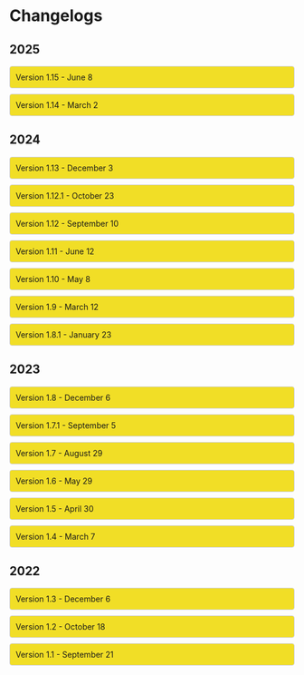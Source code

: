 <h1 class="top-header">Changelogs</h1>

<h2 class="year-header">2025</h2>

<div class="collapsible-box">
  <div class="collapsible-header">
    <span>Version 1.15 - June 8</span>
    <span class="arrow"><i class="fas fa-chevron-right"></i></span>
  </div>
  <div class="collapsible-content">
    <strong>⚡ Operation Daybreak</strong>
    <p><em>“Challenge Clash and you're in for a lot of trouble”</em><br>
      Operation Daybreak heralds many things, but chief among them is a celebration of years of successful operations and the courage to follow through as we enter into Siege X!
      Following in step is <a href="https://www.ubisoft.com/en-us/game/rainbow-six/siege/game-info/operators/" target="_blank" rel="noopener noreferrer"><strong>Clash</strong></a>,
      brimming with new energy and a powerful improvement to her gear.
    </p>
    <p>🔧 Available in the <code>/season</code> command alongside new features.</p>
    <strong>✨ Features</strong>
    <ul>
      <li>👀 Updated the <code>/roadmap</code> to showcase all changes Ubisoft announced for the year</li>
      <li>🪚 Changed the look of the <code>/gadget</code> command</li>
      <li>🗺️ Maps that received a modernization as part of Siege X are marked as such in the <code>/map</code> command</li>
      <li>🛰️ Reworked (and re-enabled) the <code>/status</code> command with a new design and separate sections for old-gen consoles</li>
      <li>🤔 Added new polls and hot takes</li>
      <li>💬 Camera will now use a random Siege quote as its status, updated every hour</li>
    </ul>
    <strong>🌐 Website</strong>
    <p>
      This companion website has been updated with a sleek list of past changelogs, an overhauled Features page and <em>big</em> buttons to add it to your server.
    </p>
    <strong>🐞 Fixes</strong>
    <ul>
      <li>🔤 Fixed a few grammatical, formatting and various interface issues</li>
      <li>🔦 Several icons have been updated to resolve issues with light themes</li>
    </ul>
  </div>
</div>



<div class="collapsible-box">
  <div class="collapsible-header">
    <span>Version 1.14 - March 2</span>
    <span class="arrow"><i class="fas fa-chevron-right"></i></span>
  </div>
  <div class="collapsible-content">
    <strong>🚪 Operation Prep Phase</strong>
    <p><em>Pushing forward? Falling back? There's only one way to find out.</em><br>
      The immediate crisis is passed, but danger looms and shadows hide adversaries best tackled with Operation Prep Phase. With a need for additional allies, new Operator <a href="https://www.ubisoft.com/en-us/game/rainbow-six/siege/game-info/operators/rauora" target="_blank" rel="noopener noreferrer"><strong>Rauora</strong></a> arrives to inject fresh vitality and perspective to team Rainbow with her D.O.M. (Deployable Omnilink Mesh) Panel Launcher.</p>
    <p>🔧 Available in the <code>/season</code> command alongside new features.</p>
    <strong>✨ Features</strong>
    <ul>
      <li>🗺️ Added the <code>/roadmap</code> command that showcases what Ubisoft has planned for the year, with more details coming on March 13</li>
      <li>😄 Camera now uses Discord's application-emoji feature, no longer requiring the Use External Emoji permission</li>
    </ul>
    <p>More details will be added to the <code>/roadmap</code> command when Ubisoft releases more info about Year 10, likely during the Siege X Showcase event!</p>
    <strong>🐞 Fixes</strong>
    <ul>
      <li>🆎 Fixed a few grammatical and formatting errors</li>
    </ul>
  </div>
</div>

<h2 class="year-header">2024</h2>

<div class="collapsible-box">
  <div class="collapsible-header">
    <span>Version 1.13 - December 3</span>
    <span class="arrow"><i class="fas fa-chevron-right"></i></span>
  </div>
  <div class="collapsible-content">
    <strong>🛡️ Operation Collision Point</strong>
    <p><em>Prepare to break through.</em><br>
      The onset of Operation Collision Point brings conflict to dangerous new heights. Old ways of working are challenged and found wanting. <a href="https://www.ubisoft.com/en-us/game/rainbow-six/siege/game-info/operators/blackbeard" target="_blank" rel="noopener noreferrer"><strong>Blackbeard</strong></a> pushes past his old limitations and reinforces himself with the new H.U.L.L. Adaptive Shield.</p>
    <p>🔧 Now available in the <code>/season</code> command alongside balancing changes and new features.</p>
    <strong>🐞 Fixes</strong>
    <ul>
      <li>Various formatting fixes</li>
      <li>Small bugs have been squashed</li>
    </ul>
  </div>
</div>


<div class="collapsible-box">
  <div class="collapsible-header">
    <span>Version 1.12.1 - October 23</span>
    <span class="arrow"><i class="fas fa-chevron-right"></i></span>
  </div>
  <div class="collapsible-content">
    <p>This update includes small features and various changes, including the recent midseason balancing patch announced by Ubisoft yesterday: <a href="https://www.ubisoft.com/game/rainbow-six/siege/news-updates/5AEJqynHKz8fcbB7lUVSF8" target="_blank" rel="noopener noreferrer">patch notes</a> and <a href="https://rainbow6.com/designersnotes/y9s3_3" target="_blank" rel="noopener noreferrer">designer notes</a> are available at the links above!</p>
    <strong>📦 Features</strong>
    <ul>
      <li>⚖️ Balancing changes to Zofia, Zero, Mozzie and Kali are now reflected in the bot</li>
      <li>👋 Improved the message sent when the bot joins a new server with a button listing popular commands to try</li>
      <li>🗺️ Map blueprints have been significantly cropped to focus on actual layout instead of surroundings</li>
      <li>🧐 Improved the blueprint viewer with a legend</li>
      <li>🏰 Removed a broken first floor blueprint for Villa</li>
      <li>📙 Fixed various grammatical, punctuation, spacing, and syntax issues</li>
      <li>📁 Re-added the 'zip download' option for map blueprints, now linking to Ubisoft's site</li>
      <li>🖌️ Redesigned the Lore section with emojis instead of dynamic sentences</li>
      <li>📜 Improved the Tips section look with bullet points and a counter</li>
    </ul>
  </div>
</div>


<div class="collapsible-box">
  <div class="collapsible-header">
    <span>Version 1.12 - September 10</span>
    <span class="arrow"><i class="fas fa-chevron-right"></i></span>
  </div>
  <div class="collapsible-content">
    <strong>⚔️ Operation Twin Shells</strong>
    <p><em>I was an apex killer, fueled by instinct and adrenaline. Times change, though. And so have I. Now, I'm twice as dangerous.</em></p>
    <p>Veteran operator <a href="https://www.ubisoft.com/en-us/game/rainbow-six/siege/game-info/operators/skopos" target="_blank" rel="noopener noreferrer"><strong>Skopós</strong></a> returns to active duty with the brand-new Version 10-Pantheon Shells, two remote-controlled shells she switches between to provide offensive or defensive support.</p>
    <p>🛠️ Now available in the <code>/season</code> command alongside balancing changes and new features.</p>
    <strong>📦 Features</strong>
    <ul>
      <li>🔍 Added <code>/search</code>, a command to search all season changelogs for specific queries.</li>
      <li>💭 Added <code>/poll</code>, a new way to start a randomized Siege-related conversation poll.</li>
      <li>💵 Seasonal operator price decreases are now shown and explained more clearly under the "Changes" button when looking up a season.</li>
      <li>👮 Slightly redesigned the <code>/operator</code> command's buttons; the Tips button only shows if tips exist.</li>
      <li>📕 Added Operator Specialties to the Strategies tab of operators (introduced in Op. Commanding Force, Y8S1).</li>
      <li>🤔 Added <code>/is-siege-realistic</code> command.</li>
    </ul>
    <strong>🔒 Privacy</strong>
    <ul>
      <li>🪵 Camera's usage logs now include more detailed command option info for better debugging. The <a href="https://suspense.is-a.dev/#/camera/legal/privacy-policy.md" target="_blank" rel="noopener noreferrer">privacy policy</a> has been updated accordingly.</li>
    </ul>
    <strong>🐞 Fixes</strong>
    <ul>
      <li>Fixed bot not responding to the gadget command when looking up the Gonne-6.</li>
      <li>Fixed operators without a squad still linking to the squads webpage in Lore.</li>
      <li>Removed placeholder strings in Op. New Blood's balancing section.</li>
    </ul>
  </div>
</div>


<div class="collapsible-box">
  <div class="collapsible-header">
    <span>Version 1.11 - June 12</span>
    <span class="arrow"><i class="fas fa-chevron-right"></i></span>
  </div>
  <div class="collapsible-content">
    <strong>⚔️ Operation New Blood</strong>
    <p><em>“This is what we've been training for; there is no angle we can't cover. We are Rainbow, reporting for duty.”</em></p>
    <p>Introducing the first Operator Remaster of the year, and who better to inaugurate this event than the iconic Recruit. Meet <a href="https://www.ubisoft.com/en-us/game/rainbow-six/siege/game-info/operators/striker" target="_blank" rel="noopener noreferrer"><strong>Striker</strong></a>, the attacker recruit, and <a href="https://www.ubisoft.com/en-us/game/rainbow-six/siege/game-info/operators/sentry" target="_blank" rel="noopener noreferrer"><strong>Sentry</strong></a>, the defender recruit, who will now be playable in all modes.</p>
    <p>🛠️ Now available in the <code>/season</code> command alongside balancing changes and new features.</p>
    <strong>📦 Features</strong>
    <ul>
      <li>🎉 Enhanced the <code>/custom</code> command with a new look, more developed twists, and added the map thumbnail to the embed.</li>
      <li>🗺️ The <code>/map</code> command now displays all modes a map is available in, including training and arcade modes.</li>
      <li>💬 Updated the feedback system flow for a smoother experience.</li>
      <li>🥺 Added the <code>/legacy</code> command which displays fun facts about what old Siege was like.</li>
      <li>✨ Updated the design of the <code>/operator</code> command: weapon loadout combined into one field, secondary gadgets organized for a cleaner look.</li>
      <li>🛡️ New icons for secondary gadgets.</li>
    </ul>
  </div>
</div>


<div class="collapsible-box">
  <div class="collapsible-header">
    <span>Version 1.10 - May 8</span>
    <span class="arrow"><i class="fas fa-chevron-right"></i></span>
  </div>
  <div class="collapsible-content">
    <strong>🐞 Bugs</strong>
    <ul>
      <li>Fixed a bug where the operator pricing was incorrect in some situations (thanks @manny1_.)</li>
      <li>Counters and synergies without explanations no longer link to the operator page to reduce character limit errors.</li>
      <li>Giving a nonexistent map name now properly responds with an error message.</li>
    </ul>
    <strong>ℹ️ Changes</strong>
    <ul>
      <li>🏴‍☠️ Fixed incorrect squad name on Blackbeard's Lore section.</li>
      <li>🏠 Marked the Lair map as bannable in Ranked.</li>
      <li>😳 Added default emojis to generic counters such as "cooperation" and "weapons".</li>
      <li>🌶️ Added more hot takes.</li>
    </ul>
  </div>
</div>


<div class="collapsible-box">
  <div class="collapsible-header">
    <span>Version 1.9 - March 12</span>
    <span class="arrow"><i class="fas fa-chevron-right"></i></span>
  </div>
  <div class="collapsible-content">
    <strong>Operation Deadly Omen</strong>
    <ul>
      <li>💀 <em>“I was there when Rainbow began. I’ll be there when it ends.”</em></li>
      <li>Track down your enemies with <a href="https://www.ubisoft.com/en-us/game/rainbow-six/siege/game-info/operators/deimos" target="_blank" rel="noopener noreferrer"><strong>Deimos</strong></a> and his DeathMARK gadget, a flying probe revealing both a designated target and Deimos’ location until eliminated.</li>
      <li>🔧 Available in the <code>/season</code> command alongside balancing changes and new features</li>
    </ul>
    <strong>Features</strong>
    <ul>
      <li>❓ Added the <code>/random</code> command that accepts a side option and suggests an operator. You can reroll as many times as you want.</li>
      <li>🎯 Added the <code>/attachments</code> command describing what each attachment does, including Deadly Omen’s scope rework.</li>
      <li>🗃️ Updated the bot’s dataset including new maps in Quick Match, Versus AI and Map Training</li>
      <li>📙 Added a few new operator explanations</li>
    </ul>
    <strong>Fixes</strong>
    <ul>
      <li>No more redacted data in Nokk’s Lore in the <code>/operator</code> command; replaced with a mysterious sentence.</li>
      <li>Smoke no longer has the shield listed as an option.</li>
      <li>Fixed some grammatical errors and character limit issues.</li>
    </ul>
    <p>🤗 If you have remarks or suggestions, use the <code>/feedback</code> command! Camera is still small, so any support is appreciated - leaving a review or upvote at <a href="https://wumpus.store/bot/594528267898454027" target="_blank" rel="noopener noreferrer">Wumpus Store</a> or <a href="https://top.gg/bot/594528267898454027" target="_blank" rel="noopener noreferrer">Top.gg</a> ✨</p>
  </div>
</div>


<div class="collapsible-box">
  <div class="collapsible-header">
    <span>Version 1.8.1 - January 23</span>
    <span class="arrow"><i class="fas fa-chevron-right"></i></span>
  </div>
  <div class="collapsible-content">
    <ul>
      <li>Some changes were made regarding the recent <a href="https://rainbow6.com/patchnotes/y8s4_2" target="_blank" rel="noopener noreferrer">midseason changes</a>.</li>
      <li>Added synergy and counter explanations for Solis</li>
      <li>Added the name of the current game patch that Camera supports to the <code>/about</code> command</li>
    </ul>
  </div>
</div>


<h2 class="year-header">2023</h2>

<div class="collapsible-box">
  <div class="collapsible-header">
    <span>Version 1.8 - December 6</span>
    <span class="arrow"><i class="fas fa-chevron-right"></i></span>
  </div>
  <div class="collapsible-content">
    <strong>❄️ Operation Deep Freeze</strong>
    <ul>
      <li>🧊 Experience the new Zoto Canister, <a href="https://www.ubisoft.com/en-us/game/rainbow-six/siege/game-info/operators/tubarao" target="_blank" rel="noopener noreferrer"><strong>Tubarão</strong></a>'s throwable device that slows enemies and pauses gadgets</li>
      <li>🗺️ New map: Lair - available in all playlists and based on Deimos' center of operations</li>
      <li>🔧 Included in the <code>/season</code> command alongside balancing changes and features</li>
    </ul>
    <strong>Redesigned <code>/operator</code> Command</strong>
    <ul>
      <li>All operator data is now split into four sections:</li>
      <ul>
        <li><strong>Profile</strong>: Description, loadout, gadget info, and prices (now includes credits!)</li>
        <li><strong>Strategies</strong>: Counters, synergies, and explanations</li>
        <li><strong>Tips</strong>: Quick gameplay tips</li>
        <li><strong>Lore</strong>: Character bio, size, weight, squad, etc.</li>
      </ul>
      <li><em>Note: Strategy explanations will be added to all operators over time</em></li>
    </ul>
    <strong>📦 Other Changes</strong>
    <ul>
      <li>🟢 Added the new <code>/status</code> command to view live game server status</li>
      <li>✨ New content will now display a sparkle icon after release</li>
      <li>💄 Redesigned the <code>/about</code> command with custom icons</li>
    </ul>
    <p><strong>☕ One more thing…</strong> If you enjoy using Camera, consider supporting its development on <a href="https://ko-fi.com/cameraiswatching" target="_blank" rel="noopener noreferrer">Ko-fi</a>. Your support means a lot and helps shape the future of the project!</p>
    </div>
</div>


<div class="collapsible-box">
  <div class="collapsible-header">
    <span>Version 1.7.1 - September 5</span>
    <span class="arrow"><i class="fas fa-chevron-right"></i></span>
  </div>
  <div class="collapsible-content">
    <strong>📦 Features & Fixes</strong>
    <ul>
      <li>🏷️ Various changes to the <code>/about</code> command:
        <ul>
          <li>It is now called <code>/about</code> instead of <code>/info</code></li>
          <li>Small visual tweaks were made to the command output</li>
          <li>Added a new "Changelog" button which posts the latest changelog</li>
        </ul>
      </li>
      <li>🐞 Fixed a bug caused by a malformed hyperlink in the <code>/season</code> command</li>
      <li>📉 Seasonal operator price changes are now listed under the "Changes" button in the same command</li>
      <li>🖊️ Updated the invite link to request the "Add Reactions" permission for the <code>/hot-take</code> command</li>
      <li>🛳️ Fixed a bunch of grammatical errors</li>
    </ul>
  </div>
</div>


<div class="collapsible-box">
  <div class="collapsible-header">
    <span>Version 1.7 - August 29</span>
    <span class="arrow"><i class="fas fa-chevron-right"></i></span>
  </div>
  <div class="collapsible-content">
    <strong>📦 Features</strong>
    <ul>
      <li>💥 Added Siege's latest season, Operation Heavy Mettle, to the <code>/season</code> command</li>
      <li>🐏 Added Ram to the <code>/operator</code> command</li>
      <li>🌶️ Added the new <code>/hot-take</code> command, which sends a random hot-take related to the game to spark up conversations! Additionally, if the bot is able to, it'll add opinion reactions to the message for improved visuals.</li>
      <li>🛡️ References to the Unranked playlist have been replaced with the new Standard playlist</li>
    </ul>
    </p>
  </div>
</div>



<div class="collapsible-box">
  <div class="collapsible-header">
    <span>Version 1.6 - May 29</span>
    <span class="arrow"><i class="fas fa-chevron-right"></i></span>
  </div>
  <div class="collapsible-content">
    <strong>📦 Features</strong>
    <ul>
      <li>⚡ Replaced autocomplete in certain commands with direct choices for even faster use</li>
      <li>📔 Added new and revised funfacts</li>
      <li>🗓️ Added the year to changelog headers on this website</li>
    </ul>
    <p>This update also includes changes related to Siege's new season, Operation Dread Factor, including:</p>
    <ul>
      <li>🛡️ New defense operator: Fenrir and his F-NATT Dread Mine</li>
      <li>👀 New secondary gadget: Observation Blocker</li>
      <li>🛖 Blueprints for the reworked Consulate are not yet included since Ubisoft's website does not appear to be up to date at the moment</li>
    </ul>
  </div>
</div>

<div class="collapsible-box">
  <div class="collapsible-header">
    <span>Version 1.5 - April 30</span>
    <span class="arrow"><i class="fas fa-chevron-right"></i></span>
  </div>
  <div class="collapsible-content">
    <strong>📦 Features</strong>
    <ul>
      <li>Replaced autocomplete in <code>/links</code> in favor of choices - which is faster)</li>
      <li>Added the official Twitch channel to <code>/links</code></li>
    </ul>
    <p>This update mostly contains bug fixes and internal improvements.</p>
  </div>
</div>

<div class="collapsible-box">
  <div class="collapsible-header">
    <span>Version 1.4 - March 7</span>
    <span class="arrow"><i class="fas fa-chevron-right"></i></span>
  </div>
  <div class="collapsible-content">
    <strong>📦 Features</strong>
    <ul>
      <li>🇧🇷 Added support for Y8S1 with the new brazilian operator Brava and her Kludge Drone</li>
      <li>⌛ Added the <code>/season</code> command to lookup past seasons and view what they've brought to the game</li>
      <li>💬 Added the <code>/feedback</code> command that supports replies with DMs</li>
      <li>👟 Increased autocomplete results from 10 to 25 and slightly improved speed</li>
    </ul>
    <strong>🛠️ Fixes</strong>
    <ul>
      <li>Added missing synergies and counters to various operators</li>
      <li>Updated the list of operators carrying many gadgets, visibke in the <code>/gadget</code> command)</li>
      <li>Fixed wrong links in many embeds and in the <code>/links</code> command</li>
      <li>Added and adjusted some funfact wordings</li>
      <li>Dates will slowly be turned into normal words rather than markdown timestamps</li>
    </ul>
  </div>
</div>

<h2 class="year-header">2022</h2>

<div class="collapsible-box">
  <div class="collapsible-header">
    <span>Version 1.3 - December 6</span>
    <span class="arrow"><i class="fas fa-chevron-right"></i></span>
  </div>
  <div class="collapsible-content">
    <strong>📦 Features</strong>
    <p>Added Y7S4 elements, which include - but are not limited to):</p>
    <ul>
      <li><strong>Solis</strong>, the new Colombian operator and her SPEC-IO Electro-Sensor</li>
      <li><strong>Nighthaven Labs</strong>, the new map set in Singapore</li>
      <li>Changes to Health and Speed for several operators</li>
      <li>Renown price change traditionally decreased by 5,000 for some operators</li>
    </ul>
  </div>
</div>

<div class="collapsible-box">
  <div class="collapsible-header">
    <span>Version 1.2 - October 18</span>
    <span class="arrow"><i class="fas fa-chevron-right"></i></span>
  </div>
  <div class="collapsible-content">
    <strong>📦 Features</strong>
    <ul>
      <li>Added new funfacts and corrected some of them</li>
      <li>Updated operator descriptions for Doc, Dokkaebi and Rook</li>
      <li>Changes related to the Y7S3.3 mid-season balancing update</li>
      <li>Added operator price in renown to the <code>/operator</code> command</li>
      <li>Funfacts no longer use embeds and are now ephemeral</li>
    </ul>
    <strong>🐛 Bug Fixes</strong>
    <ul>
      <li>Fixed a bug where the url button on the <code>/info</code> command led to a 404</li>
      <li>The Emerald Plains map is no longer in the Newcomer playlist</li>
    </ul>
  </div>
</div>

<div class="collapsible-box">
  <div class="collapsible-header">
    <span>Version 1.1 - September 21</span>
    <span class="arrow"><i class="fas fa-chevron-right"></i></span>
  </div>
  <div class="collapsible-content">
    <strong>🐛 Bug Fixes</strong>
    <ul>
      <li>Links to zip files of blueprints for recent maps were incorrect</li>
      <li>Incorrect command count was displayed on <code>/ping</code></li>
    </ul>
    <strong>:package: Features</strong>
    <ul>
      <li>Added a new welcome message when the bot joins a server</li>
      <li>Added Vigil as a counter of Grim</li>
      <li>Added reminder about slash commands when the bot is mentioned</li>
    </ul>
  </div>
</div>

<style>
  .collapsible-box {
    border: 1px solid #ccc;
    margin: 10px 0;
    border-radius: 4px;
    overflow: hidden;
  }
  .collapsible-header {
    background: #F1DE26;
    padding: 10px;
    cursor: pointer;
    display: flex;
    justify-content: space-between;
    align-items: center;
  }
  .collapsible-header:hover {
    background: #f1de26;
    color:#000000;
  }
  .arrow {
    transition: transform 0.3s ease;
    display: inline-block;
  }
  .arrow.open {
    transform: rotate(90deg);
  }
  .collapsible-content {
    display: none;
    padding: 10px;
    background: #fff;
  }

  .toggle-btn {
  background-color: #5865F2; /* Discord blurple */
  color: white;
  padding: 8px 14px;
  margin: 5px;
  border: none;
  border-radius: 6px;
  cursor: pointer;
  font-weight: 600;
  transition: background-color 0.2s ease;
}

.toggle-btn:hover {
  background-color: #4752C4;
}

</style>

<script>
  document.addEventListener('DOMContentLoaded', - ) => {

    document.querySelectorAll('.collapsible-header').forEach(header => {
      header.addEventListener('click', - ) => {
        const content = header.nextElementSibling
        const arrow = header.querySelector('.arrow')
        const isOpen = content.style.display === 'block'
        content.style.display = isOpen ? 'none' : 'block'
        arrow.classList.toggle('open', !isOpen)
      })
    })
  })
</script>
